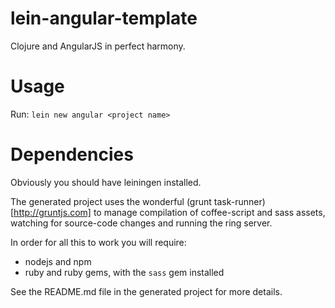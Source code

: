 # lein-angular-template

Clojure and AngularJS in perfect harmony.


# Usage

Run: ```lein new angular <project name>```

# Dependencies

Obviously you should have leiningen installed.

The generated project uses the wonderful (grunt task-runner)[http://gruntjs.com] to manage compilation of coffee-script and sass assets, watching for source-code changes and running the ring server.

In order for all this to work you will require:
- nodejs and npm
- ruby and ruby gems, with the ```sass``` gem installed

See the README.md file in the generated project for more details. 